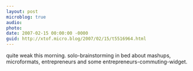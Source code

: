 ```yaml
---
layout: post
microblog: true
audio: 
photo: 
date: 2007-02-15 00:00:00 -0000
guid: http://xtof.micro.blog/2007/02/15/t5516964.html
---
```

quite weak this morning. solo-brainstorming in bed about mashups, microformats, entrepreneurs and some entrepreneurs-commuting-widget.
